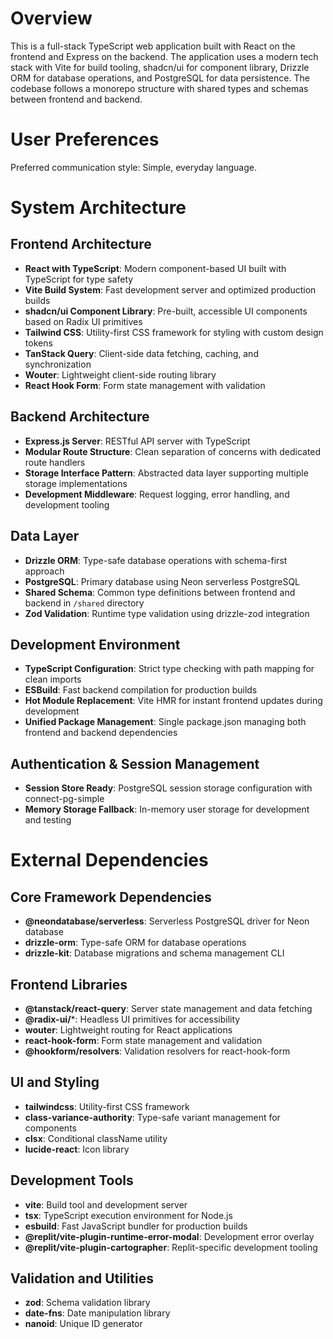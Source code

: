 # Overview

This is a full-stack TypeScript web application built with React on the frontend and Express on the backend. The application uses a modern tech stack with Vite for build tooling, shadcn/ui for component library, Drizzle ORM for database operations, and PostgreSQL for data persistence. The codebase follows a monorepo structure with shared types and schemas between frontend and backend.

# User Preferences

Preferred communication style: Simple, everyday language.

# System Architecture

## Frontend Architecture
- **React with TypeScript**: Modern component-based UI built with TypeScript for type safety
- **Vite Build System**: Fast development server and optimized production builds
- **shadcn/ui Component Library**: Pre-built, accessible UI components based on Radix UI primitives
- **Tailwind CSS**: Utility-first CSS framework for styling with custom design tokens
- **TanStack Query**: Client-side data fetching, caching, and synchronization
- **Wouter**: Lightweight client-side routing library
- **React Hook Form**: Form state management with validation

## Backend Architecture
- **Express.js Server**: RESTful API server with TypeScript
- **Modular Route Structure**: Clean separation of concerns with dedicated route handlers
- **Storage Interface Pattern**: Abstracted data layer supporting multiple storage implementations
- **Development Middleware**: Request logging, error handling, and development tooling

## Data Layer
- **Drizzle ORM**: Type-safe database operations with schema-first approach
- **PostgreSQL**: Primary database using Neon serverless PostgreSQL
- **Shared Schema**: Common type definitions between frontend and backend in `/shared` directory
- **Zod Validation**: Runtime type validation using drizzle-zod integration

## Development Environment
- **TypeScript Configuration**: Strict type checking with path mapping for clean imports
- **ESBuild**: Fast backend compilation for production builds
- **Hot Module Replacement**: Vite HMR for instant frontend updates during development
- **Unified Package Management**: Single package.json managing both frontend and backend dependencies

## Authentication & Session Management
- **Session Store Ready**: PostgreSQL session storage configuration with connect-pg-simple
- **Memory Storage Fallback**: In-memory user storage for development and testing

# External Dependencies

## Core Framework Dependencies
- **@neondatabase/serverless**: Serverless PostgreSQL driver for Neon database
- **drizzle-orm**: Type-safe ORM for database operations
- **drizzle-kit**: Database migrations and schema management CLI

## Frontend Libraries
- **@tanstack/react-query**: Server state management and data fetching
- **@radix-ui/***: Headless UI primitives for accessibility
- **wouter**: Lightweight routing for React applications
- **react-hook-form**: Form state management and validation
- **@hookform/resolvers**: Validation resolvers for react-hook-form

## UI and Styling
- **tailwindcss**: Utility-first CSS framework
- **class-variance-authority**: Type-safe variant management for components
- **clsx**: Conditional className utility
- **lucide-react**: Icon library

## Development Tools
- **vite**: Build tool and development server
- **tsx**: TypeScript execution environment for Node.js
- **esbuild**: Fast JavaScript bundler for production builds
- **@replit/vite-plugin-runtime-error-modal**: Development error overlay
- **@replit/vite-plugin-cartographer**: Replit-specific development tooling

## Validation and Utilities
- **zod**: Schema validation library
- **date-fns**: Date manipulation library
- **nanoid**: Unique ID generator